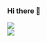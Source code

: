 ### Hi there 👋

<!--
**PavanSrivatsav/PavanSrivatsav** is a ✨ _special_ ✨ repository because its `README.md` (this file) appears on your GitHub profile.

Here are some ideas to get you started:

- 🔭 I’m currently working on ...
- 🌱 I’m currently learning ...
- 👯 I’m looking to collaborate on ...
- 🤔 I’m looking for help with ...
- 💬 Ask me about ...
- 📫 How to reach me: ...
- 😄 Pronouns: ...
- ⚡ Fun fact: ...
-->


  <img align="center" src="https://github-readme-stats.vercel.app/api?username=pavansrivatsav&hide=stars&count_private=true&show_icons=true&theme=merko&text_color=FFF" />
  <br>
  <img align="center" src="https://github-readme-stats.vercel.app/api/top-langs/?username=pavansrivatsav&theme=merko&text_color=FFF" />

